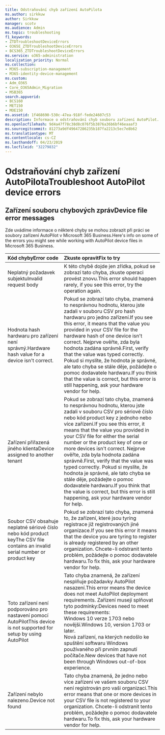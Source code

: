 ```yaml
---
title: Odstraňování chyb zařízení AutoPilota
ms.author: sirkkuw
author: Sirkkuw
manager: scotv
ms.audience: Admin
ms.topic: troubleshooting
f1_keywords:
- ZTDTroubleshootDeviceErrors
- O365E_ZTDTroubleshootDeviceErrors
- BCS365_ZTDTroubleshootDeviceErrors
ms.service: o365-administration
localization_priority: Normal
ms.collection:
- M365-subscription-management
- M365-identity-device-management
ms.custom:
- Adm_O365
- Core_O365Admin_Migration
- MSB365
search.appverid:
- BCS160
- MET150
- MOE150
ms.assetid: 1f468690-530c-47ea-918f-fede24607c53
description: Informace o odstraňování chyb souboru zařízení AutoPilot.
ms.openlocfilehash: 9d4a47f78c38d8c076f5b3876a36b6bf46eaaaf3
ms.sourcegitcommit: 81273a9df49647286235b187fa2213c5ec7e8b62
ms.translationtype: MT
ms.contentlocale: cs-CZ
ms.lasthandoff: 04/23/2019
ms.locfileid: "32279832"
---
```

# <a name="troubleshoot-autopilot-device-errors"></a><span data-ttu-id="f921c-103">Odstraňování chyb zařízení AutoPilota</span><span class="sxs-lookup"><span data-stu-id="f921c-103">Troubleshoot AutoPilot device errors</span></span>

## <a name="device-file-error-messages"></a><span data-ttu-id="f921c-104">Zařízení souboru chybových zpráv</span><span class="sxs-lookup"><span data-stu-id="f921c-104">Device file error messages</span></span>

<span data-ttu-id="f921c-105">Zde uvádíme informace o některé chyby se mohou zobrazit při práci se soubory zařízení AutoPilot v Microsoft 365 Business.</span><span class="sxs-lookup"><span data-stu-id="f921c-105">Here's info on some of the errors you might see while working with AutoPilot device files in Microsoft 365 Business.</span></span> 
  
|<span data-ttu-id="f921c-106">**Kód chyby**</span><span class="sxs-lookup"><span data-stu-id="f921c-106">**Error code**</span></span>|<span data-ttu-id="f921c-107">**Zkuste opravit**</span><span class="sxs-lookup"><span data-stu-id="f921c-107">**Fix to try**</span></span>|
|:-----|:-----|
|<span data-ttu-id="f921c-108">Neplatný požadavek subjektu</span><span class="sxs-lookup"><span data-stu-id="f921c-108">Invalid request body</span></span>  <br/> |<span data-ttu-id="f921c-109">K této chybě dojde jen zřídka, pokud se zobrazí tato chyba, zkuste operaci provést znovu.</span><span class="sxs-lookup"><span data-stu-id="f921c-109">This error should happen rarely, if you see this error, try the operation again.</span></span>  <br/> |
|<span data-ttu-id="f921c-110">Hodnota hash hardwaru pro zařízení není správný.</span><span class="sxs-lookup"><span data-stu-id="f921c-110">Hardware hash value for a device isn't correct.</span></span>  <br/> |<span data-ttu-id="f921c-111">Pokud se zobrazí tato chyba, znamená to nesprávnou hodnotu, kterou jste zadali v souboru CSV pro hash hardwaru pro jedno zařízení.</span><span class="sxs-lookup"><span data-stu-id="f921c-111">If you see this error, it means that the value you provided in your CSV file for the hardware hash of one device isn't correct.</span></span> <span data-ttu-id="f921c-112">Nejprve ověřte, zda byla hodnota zadána správně.</span><span class="sxs-lookup"><span data-stu-id="f921c-112">First, verify that the value was typed correctly.</span></span> <span data-ttu-id="f921c-113">Pokud si myslíte, že hodnota je správné, ale tato chyba se stále děje, požádejte o pomoc dodavatele hardwaru.</span><span class="sxs-lookup"><span data-stu-id="f921c-113">If you think that the value is correct, but this error is still happening, ask your hardware vendor for help.</span></span>  <br/> |
|<span data-ttu-id="f921c-114">Zařízení přiřazená jiného klienta</span><span class="sxs-lookup"><span data-stu-id="f921c-114">Device assigned to another tenant</span></span>  <br/> |<span data-ttu-id="f921c-115">Pokud se zobrazí tato chyba, znamená to nesprávnou hodnotu, kterou jste zadali v souboru CSV pro sériové číslo nebo kód product key z jednoho nebo více zařízení.</span><span class="sxs-lookup"><span data-stu-id="f921c-115">If you see this error, it means that the value you provided in your CSV file for either the serial number or the product key of one or more devices isn't correct.</span></span> <span data-ttu-id="f921c-116">Nejprve ověřte, zda byla hodnota zadána správně.</span><span class="sxs-lookup"><span data-stu-id="f921c-116">First, verify that the value was typed correctly.</span></span> <span data-ttu-id="f921c-117">Pokud si myslíte, že hodnota je správné, ale tato chyba se stále děje, požádejte o pomoc dodavatele hardwaru.</span><span class="sxs-lookup"><span data-stu-id="f921c-117">If you think that the value is correct, but this error is still happening, ask your hardware vendor for help.</span></span>  <br/> |
|<span data-ttu-id="f921c-118">Soubor CSV obsahuje neplatné sériové číslo nebo kód product key</span><span class="sxs-lookup"><span data-stu-id="f921c-118">The CSV file contains an invalid serial number or product key</span></span>  <br/> |<span data-ttu-id="f921c-119">Pokud se zobrazí tato chyba, znamená to, že zařízení, které jsou tyring registrace již registrovaných jiné organizace.</span><span class="sxs-lookup"><span data-stu-id="f921c-119">If you see this error it means that the device you are tyring to register is already registered by an other organization.</span></span> <span data-ttu-id="f921c-120">Chcete-li odstranit tento problém, požádejte o pomoc dodavatele hardwaru.</span><span class="sxs-lookup"><span data-stu-id="f921c-120">To fix this, ask your hardware vendor for help.</span></span>  <br/> |
|<span data-ttu-id="f921c-121">Toto zařízení není podporováno pro nastavení pomocí AutoPilot</span><span class="sxs-lookup"><span data-stu-id="f921c-121">This device is not supported for setup by using AutoPilot</span></span>  <br/> | <span data-ttu-id="f921c-122">Tato chyba znamená, že zařízení nesplňuje požadavky AutoPilot nasazení.</span><span class="sxs-lookup"><span data-stu-id="f921c-122">This error means the device does not meet AutoPilot deployment requirements.</span></span> <span data-ttu-id="f921c-123">Zařízení musejí splňovat tyto podmínky:</span><span class="sxs-lookup"><span data-stu-id="f921c-123">Devices need to meet these requirements:</span></span>  <br/>  <span data-ttu-id="f921c-124">Windows 10 verze 1703 nebo novější.</span><span class="sxs-lookup"><span data-stu-id="f921c-124">Windows 10, version 1703 or later.</span></span>  <br/>  <span data-ttu-id="f921c-125">Nová zařízení, na kterých nedošlo ke spuštění softwaru Windows používaného při prvním zapnutí počítače.</span><span class="sxs-lookup"><span data-stu-id="f921c-125">New devices that have not been through Windows out-of-box experience.</span></span>  <br/> |
|<span data-ttu-id="f921c-126">Zařízení nebylo nalezeno.</span><span class="sxs-lookup"><span data-stu-id="f921c-126">Device not found</span></span>  <br/> |<span data-ttu-id="f921c-127">Tato chyba znamená, že jedno nebo více zařízení ve vašem souboru CSV není registrován pro vaši organizaci.</span><span class="sxs-lookup"><span data-stu-id="f921c-127">This error means that one or more devices in your CSV file is not registered to your organization.</span></span> <span data-ttu-id="f921c-128">Chcete-li odstranit tento problém, požádejte o pomoc dodavatele hardwaru.</span><span class="sxs-lookup"><span data-stu-id="f921c-128">To fix this, ask your hardware vendor for help.</span></span>  <br/> |
   
